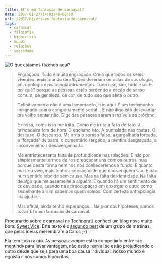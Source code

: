 ```yaml
---
title: ET’s em fantasia de carnaval?
date: 2007-01-27T14:03:46+00:00
url: /2007/01/ets-em-fantasia-de-carnaval/
tags:
  - carnaval
  - filosofia
  - hipocrisia
  - mundo
  - relações
  - sociedade
---
```


![O que estamos fazendo aqui?](/wp-content/uploads/2007/01/39.jpg)

> Engraçado. Tudo é muito engraçado. Creio que todos os seres viventes neste mundo de aflições deveriam ter aulas de sociologia, antropologia e psicologia intrumentais. Tudo isso, sim, tudo isso. E por quê? porque as pessoas estão perdendo a noção de senso comum, de gentileza, de dor, de tudo isso que afeta o outro.
>
> Definitivamente não é uma lamentação, isto aqui. É um testemunho indignado com o comportamento social… E não digo isto de levantar pra velho sentar não. Digo das pessoas serem sensíveis ao próximo.
>
> E nossa, como isso me irrita. Como me irrita a falta de tato. A brincadeira fora de hora. O egoísmo lato. A punhalada nas costas. O descaso. O descanso. Me irrita o sorriso falso, a gargalhada forçada, a “forçada” de barra, o comentário rasgado, a mentira desgraçada, a inconveniência desavergonhada.
>
> Me entristece tanta falta de profundidade nas relações. E não por simplesmente termos de nos preocupar uns com os outros, mas porque desta forma nem nós nos conheceremos a fundo. E quanto mais eu vivo, mais tenho a sensação de que não sei quem sou. E não num sentido rebelde sem causa. Mas na falta de identidade. Na falta de algo que me assemelhe a alguém. E quando há um sentimento de coletividade, quando há a preocupação em enxergar o outro como semelhante aí sim sabemos quem somos. Com certeza antropologia iria ajudar…
>
> Mas afinal, ainda tenho esperanças… Na pior das hipóteses, somos todos ETs em fantasias de carnaval.

Procurando sobre o carnaval no [Technorati][1], conheci um blog novo muito bom: [Sweet Vice][2]. Este texto é o [segundo post][3] de um grupo de meninas, que pelas idéias me lembram a Carol. ;-)

Ela tem toda razão. As pessoas sempre estão competindo entre si e mentindo para levar vantagem, não estão nem aí se estão prejudicando o outro desde que seja para uma boa causa individual. Nosso mundo é egoísta e nós somos hipócritas.

[1]: http://www.technorati.com/search/carnaval
[2]: http://sweetvice.wordpress.com/
[3]: http://sweetvice.wordpress.com/2007/01/27/14/
